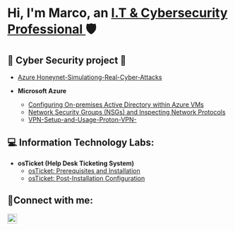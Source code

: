 <h1>Hi, I'm Marco, an <a href="https://www.linkedin.com/feed/">I.T & Cybersecurity Professional </a>🛡️</h1>  

<h2> 🔐 Cyber Security project 🔐 </h2>

- [Azure Honeynet-Simulationg-Real-Cyber-Attacks](https://github.com/Mcorona9/Azure-Honeynet-Simulating-Real-World-Cyber-Attacks)

  
- <b>Microsoft Azure</b>
  - [Configuring On-premises Active Directory within Azure VMs](https://github.com/Mcorona9/Configuring-On-premises-Active-Directory-within-Azure-VMs)
  - [Network Security Groups (NSGs) and Inspecting Network Protocols](https://github.com/Mcorona9/Network-Security-Groups-NSGs-)
  - [VPN-Setup-and-Usage-Proton-VPN-](https://github.com/Mcorona9/VPN-Setup-and-Usage-Proton-VPN-)

<h2>💻 Information Technology Labs:</h2>

- <b>osTicket (Help Desk Ticketing System)</b>
  - [osTicket: Prerequisites and Installation](https://github.com/Mcorona9/osticket-prereqs)
  - [osTicket: Post-Installation Configuration](https://github.com/Mcorona9/post-install-config) 


<h2>🤳Connect with me:</h2>


[<img align="left" alt="Josh | LinkedIn" width="22px" src="https://cdn.jsdelivr.net/npm/simple-icons@v3/icons/linkedin.svg" />][linkedin]




[linkedin]: https://linkedin.com/in/Marco$
